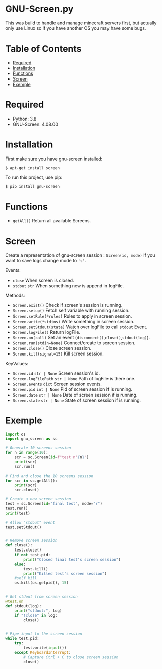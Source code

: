 # GNU-Screen.py

This was build to handle and manage minecraft servers first, but actually only use Linux so if you have another OS you may have some bugs.

# Table of Contents

* [Required](#required)
* [Installation](#installation)
* [Functions](#functions)
* [Screen](#screen)
* [Exemple](#exemple)

# Required

 * Python: 3.8
 * GNU-Screen: 4.08.00

# Installation

First make sure you have gnu-screen installed:
```
$ apt-get install screen
```

To run this project, use pip:
```
$ pip install gnu-screen
```

# Functions
  
- `getAll()` Return all available Screens.

# Screen

Create a representation of gnu-screen session : `Screen(id, mode)`
If you want to save logs change mode to `'s'`.

Events:
- `close` When screen is closed.
- `stdout` `str` When something new is append in logFile.

Methods:
- `Screen.exist()` Check if screen's session is running.
- `Screen.setup()` Fetch self variable with running session.
- `Screen.setRule(*rules)` Rules to apply in screen session.
- `Screen.write(*stdins)` Write something in screen session.
- `Screen.setStdout(state)` Watch over logFile to call `stdout` Event.
- `Screen.logFile()` Return logFile.
- `Screen.on(call)` Set an event (`disconnect()`,`close()`,`stdout(log)`).
- `Screen.run(stdin=None)` Connect/create to screen session.
- `Screen.close()` Close screen session.
- `Screen.kill(signal=15)` Kill screen session.

KeyValues:
- `Screen.id` `str | None` Screen session's id.
- `Screen.logFilePath` `str | None` Path of logFile is there one.
- `Screen.events` `dict` Screen session events.
- `Screen.pid` `int | None` Pid of screen session if is running.
- `Screen.date` `str | None` Date of screen session if is running.
- `Screen.state` `str | None` State of screen session if is running.

# Exemple

```py
import os
import gnu_screen as sc

# Generate 10 screens session
for n in range(10):
    scr = sc.Screen(id=f"test n°{n}")
    print(scr)
    scr.run()

# Find and close the 10 screens session
for scr in sc.getAll():
    print(scr)
    scr.close()

# Create a new screen session
test = sc.Screen(id="final test", mode="r")
test.run()
print(test)

# Allow "stdout" event
test.setStdout()


# Remove screen session
def close():
    test.close()
    if not test.pid:
        print("Closed final test's screen session")
    else:
        test.kill()
        print("Killed test's screen session")
    #self kill
    os.kill(os.getpid(), 15)


# Get stdout from screen session
@test.on
def stdout(log):
    print("stdout:", log)
    if "!close" in log:
        close()


# Pipe input to the screen session
while test.pid:
    try:
        test.write(input())
    except KeyboardInterrupt:
        # Capture Ctrl + C to close screen session
        close()
```
